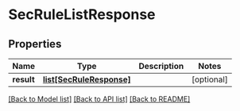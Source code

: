 # SecRuleListResponse

## Properties
Name | Type | Description | Notes
------------ | ------------- | ------------- | -------------
**result** | [**list[SecRuleResponse]**](SecRuleResponse.md) |  | [optional] 

[[Back to Model list]](../README.md#documentation-for-models) [[Back to API list]](../README.md#documentation-for-api-endpoints) [[Back to README]](../README.md)


